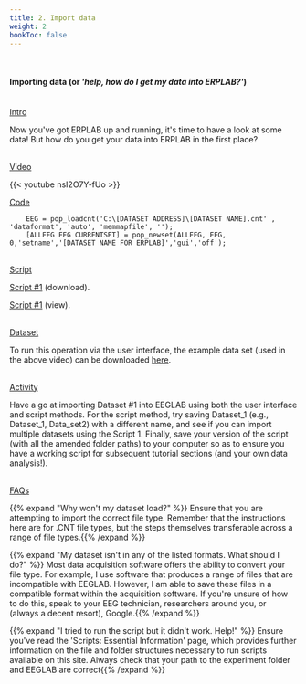 ```yaml
---
title: 2. Import data
weight: 2
bookToc: false
---
```

<br>

#### Importing data (or *'help, how do I get my data into ERPLAB?'*)

<br>
<u>  Intro</u>

Now you've got ERPLAB up and running, it's time to have a look at some data! But how do you get your data into ERPLAB in the first place?

<br>
<u> Video</u>

{{< youtube nsI2O7Y-fUo >}}

<u> Code </u>

        EEG = pop_loadcnt('C:\[DATASET ADDRESS]\[DATASET NAME].cnt' , 'dataformat', 'auto', 'memmapfile', '');      
        [ALLEEG EEG CURRENTSET] = pop_newset(ALLEEG, EEG, 0,'setname','[DATASET NAME FOR ERPLAB]','gui','off'); 
        
<br>
<u> Script</u>

 [Script #1](/erp/files/script_1.zip) (download).

 [Script #1](/erp/files/script_1.m) (view).

<br>
<u> Dataset</u> 

To run this operation via the user interface, the example data set (used in the above video) can be downloaded [here](https://drive.google.com/file/d/1PrkYNwCbJSERRryMGRtxWLM2BZLa4OmU/view?usp=share_link).

<br>
<u>Activity</u>

Have a go at importing Dataset #1 into EEGLAB using both the user interface and script methods. For the script method, try saving Dataset_1 (e.g., Dataset_1, Data_set2) with a different name, and see if you can import multiple datasets using the Script 1. Finally, save your version of the script (with all the amended folder paths) to your computer so as to ensure you have a working script for subsequent tutorial sections (and your own data analysis!).

<br>
<u>FAQs</u>

{{% expand "Why won't my dataset load?" %}}
Ensure that you are attempting to import the correct file type. Remember that the instructions here are for .CNT file types, but the steps themselves transferable across a range of file types.{{% /expand %}}

{{% expand "My dataset isn't in any of the listed formats. What should I do?" %}}
Most data acquisition software offers the ability to convert your file type. For example, I use software that produces a range of files that are incompatible with EEGLAB. However, I am able to save these files in a compatible format within the acquisition software. If you're unsure of how to do this, speak to your EEG technician, researchers around you, or (always a decent resort), Google.{{% /expand %}}

{{% expand "I tried to run the script but it didn't work. Help!" %}}
Ensure you've read the 'Scripts: Essential Information' page, which provides further information on the file and folder structures necessary to run scripts available on this site. Always check that your path to the experiment folder and EEGLAB are correct{{% /expand %}}